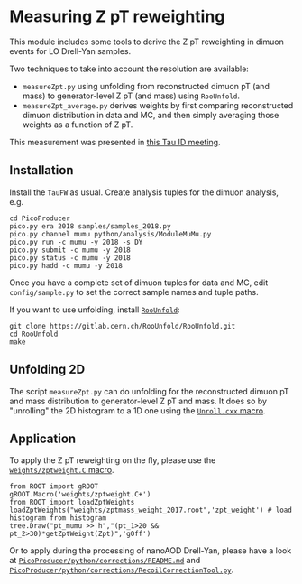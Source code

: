 # Measuring Z pT reweighting

This module includes some tools to derive the Z pT reweighting in dimuon events for LO Drell-Yan samples.

Two techniques to take into account the resolution are available:
* `measureZpt.py` using unfolding from reconstructed dimuon pT (and mass) to generator-level Z pT (and mass) using `RooUnfold`.
* `measureZpt_average.py` derives weights by first comparing reconstructed dimuon distribution in data and MC, and then simply averaging those weights as a function of Z pT.

This measurement was presented in [this Tau ID meeting](https://indico.cern.ch/event/1048446/#10-z-pt-reweighting-in-ul).

## Installation
Install the `TauFW` as usual.
Create analysis tuples for the dimuon analysis, e.g.
```
cd PicoProducer
pico.py era 2018 samples/samples_2018.py
pico.py channel mumu python/analysis/ModuleMuMu.py
pico.py run -c mumu -y 2018 -s DY
pico.py submit -c mumu -y 2018
pico.py status -c mumu -y 2018
pico.py hadd -c mumu -y 2018
```
Once you have a complete set of dimuon tuples for data and MC, edit `config/sample.py` to set the correct sample names and tuple paths.

If you want to use unfolding, install [`RooUnfold`](https://gitlab.cern.ch/RooUnfold/RooUnfold):
```
git clone https://gitlab.cern.ch/RooUnfold/RooUnfold.git
cd RooUnfold
make
```


## Unfolding 2D
The script `measureZpt.py` can do unfolding for the reconstructed dimuon pT and mass distribution to generator-level Z pT and mass.
It does so by "unrolling" the 2D histogram to a 1D one using the [`Unroll.cxx` macro](../../Plotter/python/macros/Unroll.cxx).


## Application
To apply the Z pT reweighting on the fly, please use the [`weights/zptweight.C` macro](weights/zptweight.C).
```
from ROOT import gROOT
gROOT.Macro('weights/zptweight.C+')
from ROOT import loadZptWeights
loadZptWeights("weights/zptmass_weight_2017.root",'zpt_weight') # load histogram from histogram
tree.Draw("pt_mumu >> h","(pt_1>20 && pt_2>30)*getZptWeight(Zpt)",'gOff')
```
Or to apply during the processing of nanoAOD Drell-Yan, please have a look at
[`PicoProducer/python/corrections/README.md`](../../PicoProducer/python/corrections/#Z-pT-reweighting) and
[`PicoProducer/python/corrections/RecoilCorrectionTool.py`](../../PicoProducer/python/corrections/RecoilCorrectionTool.py).
